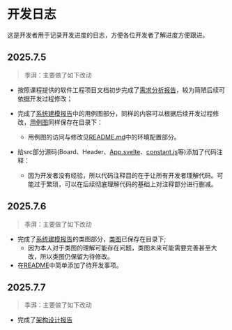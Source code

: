 # 开发日志

这是开发者用于记录开发进度的日志，方便各位开发者了解进度方便跟进。

## 2025.7.5

> 季湃：主要做了如下改动

* 按照课程提供的软件工程项目文档初步完成了[需求分析报告](需求分析报告.md)，较为简陋后续可依据开发过程修改；
* 完成了[系统建模报告](系统建模报告.md)中的用例图部分，同样的内容可以根据后续开发过程修改，[用例图](用例图.uxf)同样保存在目录下：

  * 用例图的访问与修改见[README.md](README.md)中的环境配置部分。
* 给src部分源码(Board、Header、[App.svelte](src\App.svelte)、[constant.js](src\node_modules\@sudoku\constants.js)等)添加了代码注释：

  * 因为开发者没有经验，所以代码注释目的在于让所有开发者理解代码。可能过于繁琐，可以在后续彻底理解代码的基础上对注释部分进行删减。

## 2025.7.6

> 季湃：主要做了如下改动

* 完成了[系统建模报告](系统建模报告.md)的类图部分，[类图](类图.uxf)已保存在目录下;
  * 因为本人对于类图的理解可能存在问题，类图未来可能需要完善甚至大改，所以类图仍保留为待修改。
* 在[README](README.md)中简单添加了待开发事项。

## 2025.7.7

> 季湃：主要做了如下改动

* 完成了[架构设计报告](架构设计报告.md)

